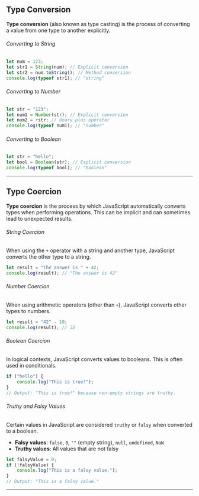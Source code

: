 ## Type Conversion
**Type conversion** (also known as type casting) is the process of converting a value from one type to another explicitly.

###### Converting to String
```javascript
let num = 123;
let str1 = String(num); // Explicit conversion
let str2 = num.toString(); // Method conversion
console.log(typeof str1); // "string"
```

###### Converting to Number
```javascript
let str = "123";
let num1 = Number(str); // Explicit conversion
let num2 = +str; // Unary plus operator
console.log(typeof num1); // "number"
```

###### Converting to Boolean
```javascript
let str = "hello";
let bool = Boolean(str); // Explicit conversion
console.log(typeof bool); // "boolean"
```

---

## Type Coercion
**Type coercion** is the process by which JavaScript automatically converts types when performing operations. This can be implicit and can sometimes lead to unexpected results.

###### String Coercion
When using the `+` operator with a string and another type, JavaScript converts the other type to a string.
```javascript
let result = "The answer is " + 42;
console.log(result); // "The answer is 42"
```

###### Number Coercion
When using arithmetic operators (other than `+`), JavaScript converts other types to numbers.
```javascript
let result = "42" - 10;
console.log(result); // 32
```

###### Boolean Coercion
In logical contexts, JavaScript converts values to booleans. This is often used in conditionals.
```javascript
if ("hello") {
    console.log("This is true!");
}
// Output: "This is true!" because non-empty strings are truthy.
```

###### Truthy and Falsy Values
Certain values in JavaScript are considered `truthy` or `falsy` when converted to a boolean.
-  **Falsy values**: `false`, `0`, `""` (empty string), `null`, `undefined`, `NaN`
- **Truthy values**: All values that are not falsy
```javascript
let falsyValue = 0;
if (!falsyValue) {
    console.log("This is a falsy value.");
}
// Output: "This is a falsy value."
```


---
